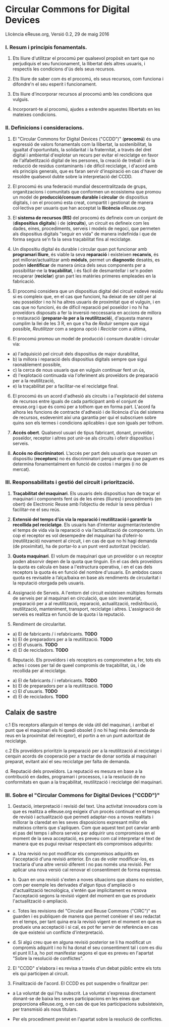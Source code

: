 Circular Commons for Digital Devices
====================================
Llicència eReuse.org, Versió 0.2, 29 de maig 2016

### I. Resum i principis fonamentals.

1. Ets lliure d'utilitzar el procomú per qualsevol propòsit en tant que no perjudiquis el seu funcionament, la llibertat dels altres usuaris, i respectis les condicions d'ús dels seus recursos.

2. Ets lliure de saber com és el procomú, els seus recursos, com funciona i difondre'n el seu esperit i funcionament.

3. Ets lliure d'incorporar recursos al procomú amb les condicions que vulguis.

4. Incorporant-te al procomú, ajudes a estendre aquestes llibertats en les mateixes condicions.

### II. Definicions i consideracions.

1. El "Circular Commons for Digital Devices ("CCDD")" (**procomú**) és una expressió de valors fonamentals com la llibertat, la sostenibilitat, la igualtat d'oportunitats, la solidaritat i la fraternitat, a través del dret digital i ambiental d'explotar un recurs per evitar el reciclatge en favor de l'alfabetització digital de les persones, la creació de treball i de la reducció de residus contaminants i de dificil reciclatge, i d'acord amb els principis generals, que es faran servir d'inspiració en cas d'haver de resoldre qualsevol dubte sobre la interpretació del CCDD.

2. El procomú és una federació mundial descentralitzada de grups, organitzacions i comunitats que conformen un ecosistema que promou un model de **producció/consum durable i circular** de dispositius digitals, i on el procomú esta creat, compartit i gestionat de manera col·lectiva per usuaris que han acceptat la **llicència** eReuse.org.

3. El **sistema de recursos (RS)** del procomú és defineix com un conjunt de (**dispositius digitals**) i de (**circuits**), un circuit es defineix com les dades, eines, procediments, serveis i models de negoci, que permeten als dispositius digitals "seguir en vida" de manera indefinida i que de forma segura se'n fa la seva traçabilitat fins al reciclatge.

4. Un dispositiu digital és durable i circular quan pot funcionar amb **programari lliure**, és viable la seva **reparació** i existeixen **recanvis**, és pot millorar/actualitzar amb **mòduls**, permet un **diagnostic** desatès, es poden **identificar** de manera única dels seus components per a possibilitar-ne la **traçabilitat**, i és fàcil de desmantellar i se'n poden recuperar (**reciclar**) gran part les matèries primeres empleades en la fabricació.  

5. El procomú considera que un dispositius digital del circuit esdevé residu si es compleix que, en el cas que funcioni, ha deixat de ser útil per al seu posseïdor i no hi ha altres usuaris de proximitat que el vulguin, i en cas que no funcioni, és de díficil reparació pel poseïdor i no hi ha proveïdors disposats a fer la inversió neccessaria en accions de millora o restauració (**preparar-lo per a la reutilització**), d'aquesta manera cumplim la llei de les 3 R, en que s'ha de *Reduir* sempre que sigui possible, *Reutilitzar* com a segona opció i *Reciclar* com a última, 

6. El procomú promou un model de producció i consum durable i circular via: 

 * a) l'adquisició pel circuit dels dispositius de major durabilitat, 
 * b) la millora i reparació dels dispositius digitals sempre que sigui raonablement possible,
 * c) la cerca de nous usuaris que en vulguin continuar fent un ús,
 * d) l'explotació continuada via l'oferiment als proveïdors de preparació per a la reutilització,
 * e) la traçabilitat per a facilitar-ne el reciclatge final.

6. El procomú és un acord d'adhesió als circuits i a l'explotació del sistema de recursos entre iguals de cada participant amb el conjunt de ereuse.org i que és comú per a tothom que en forma part. L'acord fa alhora les funcions de contracte d'adhesió i de llicència d'ús del sistema de recursos, esdevenint així una garantia per qui el subscriuen sobre quins son els termes i condicions aplicables i que son iguals per tothom.

7. **Accés obert**. Qualsevol usuari de tipus fabricant, donant, proveïdor, poseïdor, receptor i altres pot unir-se als circuits i oferir dispositius i serveis.

8. **Accés no discriminatori**. L’accés per part dels usuaris que reusen un dispositiu (**receptors**) no és discriminatori perquè el preu que paguen es determina fonamentalment en funció de costos i marges (i no de mercat).


### III. Responsabilitats i gestió del circuit i priorització.

1. **Traçabilitat del maquinari**. Els usuaris dels dispositius han de traçar el maquinari i components fent ús de les eines (lliures) i procediments (en obert) de Electronic Reuse amb l’objectiu de reduir la seva pèrdua i facilitar-ne el seu reús.
 
2. **Extensió del temps d’ús via la reparació i reutilització i garantir la recollida pel reciclatge**. Els usuaris han d’intentar augmentar/extendre el temps de vida via la reparació o via l’actualització de components. Un cop el receptor es vol desempedre del maquinari ha d’oferir-lo (reutilització) novament al circuit, i en cas de que no hi hagi demanda (de proximitat), ha de portar-lo a un punt verd autoritzat (reciclar).

3. **Quota maquinari**. El volum de maquinari que un proveïdor o un receptor poden absorvir depen de la quota que tinguin. En el cas dels proveïdors la quota es calcula en base a l'estructura operativa, i en el cas dels receptors la quota és en funció del nombre d'usuaris. En ambdos casos quota es revisable a l’alça/baixa en base als rendiments de circularitat i la reputació otorgada pels usuaris. 

4. Assignació de Serveis. A l'entorn del circuit existeixen múltiples formats de serveis per al maquinari en circulació, que són: inventariat, preparació per a al reutilització, reparació, actualització, redistribució, reutilització, manteniment, transport, reciclatge i altres. L'assignació de serveis es realitza en funció de la quota i la reputació.

5. Rendiment de circularitat. 
  * a) El de fabricants / i refabricants. **TODO**
  * b) El de preparadors per a la reutilització. **TODO**
  * c) El d'usuaris. **TODO**
  * d) El de recicladors. **TODO**

6. Reputació. Els proveïdors i els receptors es comprometen a fer, tots els actes i coses per tal de queel compromís de traçabilitat, ús, i de recollida per al reciclatge. 
  * a) El de fabricants / i refabricants. **TODO**
  * b) El de preparadors per a la reutilització. **TODO**
  * c) El d'usuaris. **TODO**
  * d) El de recicladors. **TODO**


## Calaix de sastre ##
   c.1 Els receptors allarguin el temps de vida útil del maquinari, i arribat el punt que el maquinari els hi quedi obsolet (i no hi hagi més demanda de reus en la proximitat del receptor), el portin a en un punt autoritzat de reciclatge.
   
   c.2 Els proveïdors prioritzin la preparació per a la reutilització al reciclatge i cerquin acords de cooperació per a tractar de donar sortida al maquinari preparat, evitant així el seu reciclatge per falta de demanda. 


  d. Reputació dels proveïdors. La reputació es mesura en base a la contribució en dades, programari i processos, i a la resolució de no conformitats en quan a la traçabilitat, reutilització i reciclatge del maquinari.   


### III. Sobre el "Circular Commons for Digital Devices ("CCDD")"

1. Gestació, interpretació i revisió del text. Una activitat innovadora com la que es realitza a eReuse.org exigeix d'un procés continuat en el temps de revisió i actualització que permeti adaptar-nos a noves realitats i millorar la claredat en les seves disposicions expresant millor els mateixos criteris que s'apliquen. Com que aquest text pot canviar amb el pas del temps i alhora serveix per adquirir uns compromisos en el moment de la seva acceptació, es preveu com cal interpretar el text de manera que es pugui revisar respectant els compromisos adquirits:

* a. Una revisió no pot modificar els compromisos adquirits en l'acceptació d'una revisió anterior. En cas de voler modificar-los, es tractaria d'una altre versió diferent i no pas només una revisió. Per aplicar una nova versió cal renovar el consentiment de forma expressa. 

* b. Quan en una revisió s'exten a noves situacions que abans no existien, com per exemple les derivades d'algun tipus d'ampliació  o d'actualització tecnològica, s'entén que implicitament es renova l'acceptació segons la revisió vigent del moment en que es produeix l'actualització o ampliació.

* c. Totes les revisions del "Circular and Reuse Commons ("CIRC")" es guarden i es publiquen de manera que permet conèixer el seu redactat en el temps, per tant quina era la revisió vigent en el moment en que es produeix una acceptació i si cal, es pot fer servir de referència en cas de que existeixi un conflicte d'interpretació.

* d. Si algú creu que en alguna revisió posterior se li ha modificat un compromís adquirit i no hi ha donat el seu consentiment tal i com es diu el punt II.1.a, ho pot manifestar segons el que es preveu en l'apartat "Sobre la resolució de conflictes".

2. El "CCDD" s'elabora i es revisa a través d'un debat públic entre els tots els qui participen al circuit.

3. Finalització de l'acord. El CCDD es pot suspendre o finalitzar per:

  * a La voluntat de qui l'ha subscrit. La voluntat s'expressa directament donant-se de baixa les seves participacions en les eines que proporciona eReuse.org, o en cas de que les participacions subsisteixin, per transmisió als nous titulars.
  
  * Per els procediment previst en l'apartat sobre la resolució de conflictes.





